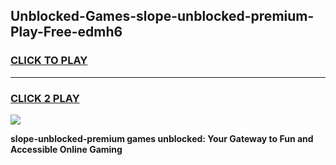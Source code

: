 
## Unblocked-Games-slope-unblocked-premium-Play-Free-edmh6
<h3>
<a href="https://premium76.site?title=slope-unblocked-premium&ref=22A">CLICK TO PLAY</a></h3>
<hr>

<h3>
<a href="https://premium76.site?title=slope-unblocked-premium&ref=22A">CLICK 2 PLAY</a>
  
</h3>

<a href="https://premium76.site?title=slope-unblocked-premium&ref=22A"><img src="https://clearcache.store/games.png"></a>


**slope-unblocked-premium games unblocked: Your Gateway to Fun and Accessible Online Gaming**
